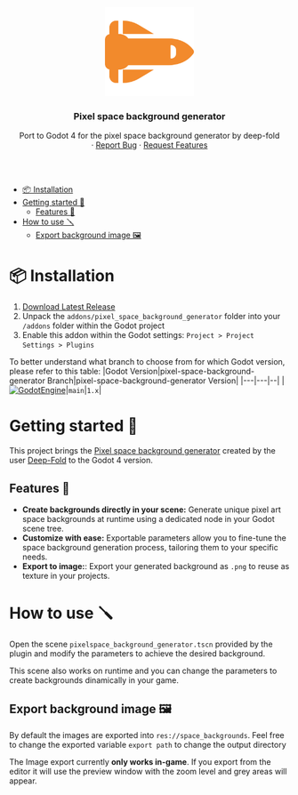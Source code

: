 <div align="center">
	<img src="icon.svg" alt="Logo" width="160" height="160">

<h3 align="center">Pixel space background generator</h3>

  <p align="center">
   Port to Godot 4 for the pixel space background generator by deep-fold
	<br />
	·
	<a href="https://github.com/ninetailsrabbit/pixel-space-background-generator/issues/new?assignees=ninetailsrabbit&labels=%F0%9F%90%9B+bug&projects=&template=bug_report.md&title=">Report Bug</a>
	·
	<a href="https://github.com/ninetailsrabbit/pixel-space-background-generator/issues/new?assignees=ninetailsrabbit&labels=%E2%AD%90+feature&projects=&template=feature_request.md&title=">Request Features</a>
  </p>
</div>

<br>
<br>

- [📦 Installation](#-installation)
- [Getting started 🚀](#getting-started-)
  - [Features 👾](#features-)
- [How to use 🪛](#how-to-use-)
  - [Export background image 🖼️](#export-background-image-️)

# 📦 Installation

1. [Download Latest Release](https://github.com/ninetailsrabbit/pixel-space-background-generator/releases/latest)
2. Unpack the `addons/pixel_space_background_generator` folder into your `/addons` folder within the Godot project
3. Enable this addon within the Godot settings: `Project > Project Settings > Plugins`

To better understand what branch to choose from for which Godot version, please refer to this table:
|Godot Version|pixel-space-background-generator Branch|pixel-space-background-generator Version|
|---|---|--|
|[![GodotEngine](https://img.shields.io/badge/Godot_4.3.x_stable-blue?logo=godotengine&logoColor=white)](https://godotengine.org/)|`main`|`1.x`|

# Getting started 🚀

This project brings the [Pixel space background generator](https://deep-fold.itch.io/space-background-generator) created by the user [Deep-Fold](https://github.com/Deep-Fold) to the Godot 4 version.

## Features 👾

- **Create backgrounds directly in your scene:** Generate unique pixel art space backgrounds at runtime using a dedicated node in your Godot scene tree.
- **Customize with ease:** Exportable parameters allow you to fine-tune the space background generation process, tailoring them to your specific needs.
- **Export to image:**: Export your generated background as `.png` to reuse as texture in your projects.

# How to use 🪛

Open the scene `pixelspace_background_generator.tscn` provided by the plugin and modify the parameters to achieve the desired background.

This scene also works on runtime and you can change the parameters to create backgrounds dinamically in your game.

## Export background image 🖼️

By default the images are exported into `res://space_backgrounds`. Feel free to change the exported variable `export path` to change the output directory

The Image export currently **only works in-game**. If you export from the editor it will use the preview window with the zoom level and grey areas will appear.
